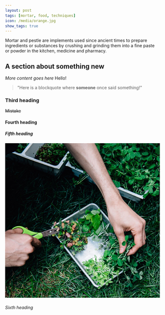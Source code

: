 ```yaml
---
layout: post
tags: [mortar, food, techniques]
icon: /media/orange.jpg
show_tags: true
---
```


Mortar and pestle are implements used since ancient times to prepare ingredients or substances by crushing and grinding them into a fine paste or powder in the kitchen, medicine and pharmacy.
## A section about something new
*More content goes here* Hello!
> "Here is a blockquote where **someone** once said something!"

### Third heading
~~Mistake~~
#### Fourth heading
##### Fifth heading
![Illustrated orange slice](/media/images/greenery.jpg)
###### Sixth heading
